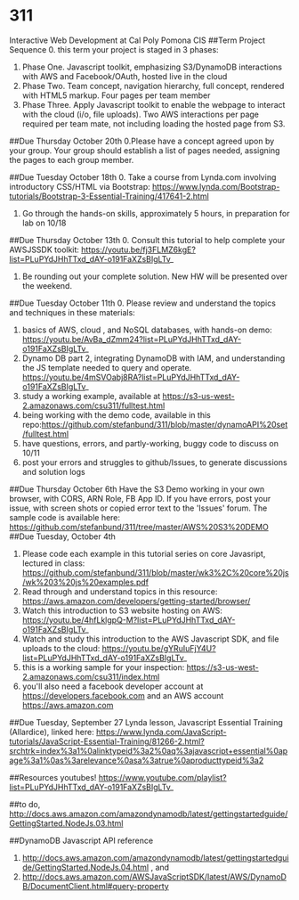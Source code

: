 # 311
Interactive Web Development at Cal Poly Pomona CIS
##Term Project Sequence
0. this term your project is staged in 3 phases: 
1. Phase One. Javascript toolkit, emphasizing S3/DynamoDB interactions with AWS and Facebook/OAuth, hosted live in the cloud
2. Phase Two. Team concept, navigation hierarchy, full concept, rendered with HTML5 markup. Four pages per team member
3. Phase Three. Apply Javascript toolkit to enable the webpage to interact with the cloud (i/o, file uploads). Two AWS interactions per page required per team mate, not including loading the hosted page from S3. 

##Due Thursday October 20th
0.Please have a concept agreed upon by your group. Your group should establish a list of pages needed, assigning the pages to each group member. 

##Due Tuesday October 18th
0. Take a course from Lynda.com involving introductory CSS/HTML via Bootstrap: https://www.lynda.com/Bootstrap-tutorials/Bootstrap-3-Essential-Training/417641-2.html
1. Go through the hands-on skills, approximately 5 hours, in preparation for lab on 10/18

##Due Thursday October 13th
0. Consult this tutorial to help complete your AWSJSSDK toolkit: https://youtu.be/fj3FLMZ6kgE?list=PLuPYdJHhTTxd_dAY-o191FaXZsBIgLTv_
1. Be rounding out your complete solution. New HW will be presented over the weekend. 

##Due  Tuesday October 11th
0. Please review and understand the topics and techniques in these materials: 
1. basics of AWS, cloud , and NoSQL databases, with hands-on demo: https://youtu.be/AvBa_dZmm24?list=PLuPYdJHhTTxd_dAY-o191FaXZsBIgLTv_
2.  Dynamo DB part 2, integrating DynamoDB with  IAM, and understanding the JS template needed to query and operate. https://youtu.be/4mSVOabj8RA?list=PLuPYdJHhTTxd_dAY-o191FaXZsBIgLTv_
3.  study a working example, available at https://s3-us-west-2.amazonaws.com/csu311/fulltest.html
4. being working with the demo code, available in this repo:https://github.com/stefanbund/311/blob/master/dynamoAPI%20set/fulltest.html
5. have questions, errors, and partly-working, buggy code to discuss on 10/11
6. post your errors and struggles to github/Issues, to generate discussions and solution logs

##Due Thursday October 6th
Have the S3 Demo working in your own browser, with CORS, ARN Role, FB App ID. If you have errors, post your issue, with screen shots or copied error text to the 'Issues' forum. The sample code is available here: https://github.com/stefanbund/311/tree/master/AWS%20S3%20DEMO
##Due Tuesday, October 4th
1. Please code each example in this tutorial series on core Javasript, lectured in class: https://github.com/stefanbund/311/blob/master/wk3%2C%20core%20js/wk%203%20js%20examples.pdf
2. Read through and understand topics in this resource:  https://aws.amazon.com/developers/getting-started/browser/
3. Watch this introduction to S3 website hosting on AWS: https://youtu.be/4hfLklgpQ-M?list=PLuPYdJHhTTxd_dAY-o191FaXZsBIgLTv_
4. Watch and study this introduction to  the AWS Javascript SDK, and file uploads to the cloud: https://youtu.be/gYRuIuFjY4U?list=PLuPYdJHhTTxd_dAY-o191FaXZsBIgLTv_
5. this is a working sample for your inspection: https://s3-us-west-2.amazonaws.com/csu311/index.html
6. you'll also need a facebook developer account at https://developers.facebook.com and an AWS account https://aws.amazon.com

##Due Tuesday, September 27
Lynda lesson, Javascript Essential Training (Allardice), linked here: https://www.lynda.com/JavaScript-tutorials/JavaScript-Essential-Training/81266-2.html?srchtrk=index%3a1%0alinktypeid%3a2%0aq%3ajavascript+essential%0apage%3a1%0as%3arelevance%0asa%3atrue%0aproducttypeid%3a2

##Resources
youtubes! https://www.youtube.com/playlist?list=PLuPYdJHhTTxd_dAY-o191FaXZsBIgLTv_

##to do, 
http://docs.aws.amazon.com/amazondynamodb/latest/gettingstartedguide/GettingStarted.NodeJs.03.html

##DynamoDB Javascript API reference
1. http://docs.aws.amazon.com/amazondynamodb/latest/gettingstartedguide/GettingStarted.NodeJs.04.html , and
2. http://docs.aws.amazon.com/AWSJavaScriptSDK/latest/AWS/DynamoDB/DocumentClient.html#query-property
